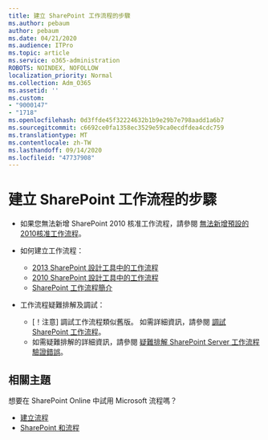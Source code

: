 ```yaml
---
title: 建立 SharePoint 工作流程的步驟
ms.author: pebaum
author: pebaum
ms.date: 04/21/2020
ms.audience: ITPro
ms.topic: article
ms.service: o365-administration
ROBOTS: NOINDEX, NOFOLLOW
localization_priority: Normal
ms.collection: Adm_O365
ms.assetid: ''
ms.custom:
- "9000147"
- "1718"
ms.openlocfilehash: 0d3ffde45f32224632b1b9e29b7e798aadd1a6b7
ms.sourcegitcommit: c6692ce0fa1358ec3529e59ca0ecdfdea4cdc759
ms.translationtype: MT
ms.contentlocale: zh-TW
ms.lasthandoff: 09/14/2020
ms.locfileid: "47737908"
---
```

# <a name="steps-to-create-a-sharepoint-workflow"></a>建立 SharePoint 工作流程的步驟

- 如果您無法新增 SharePoint 2010 核准工作流程，請參閱 [無法新增預設的2010核准工作流程](https://docs.microsoft.com/alchemyinsights/can-t-add-default-2010-approval-workflow)。
- 如何建立工作流程：
    - [2013 SharePoint 設計工具中的工作流程](https://docs.microsoft.com/sharepoint/dev/general-development/creating-a-workflow-by-using-sharepoint-designer-and-the-sharepoint-wo)
    - [2010 SharePoint 設計工具中的工作流程](https://support.office.com/article/introduction-to-designing-and-customizing-workflows-32c9c0bf-5e20-4f74-8b9c-d3ea79f2962b)
    - [SharePoint 工作流程簡介](https://support.office.com/article/introduction-to-sharepoint-workflow-07982276-54e8-4e17-8699-5056eff4d9e3)

- 工作流程疑難排解及調試：
    - [！注意] 調試工作流程類似舊版。  如需詳細資訊，請參閱 [調試 SharePoint 工作流程](https://docs.microsoft.com/sharepoint/dev/general-development/debugging-sharepoint-server-workflows)。
    - 如需疑難排解的詳細資訊，請參閱 [疑難排解 SharePoint Server 工作流程驗證錯誤](https://docs.microsoft.com/sharepoint/dev/general-development/troubleshooting-sharepoint-server-workflow-validation-errors-in-visio)。
 

## <a name="related-topics"></a>相關主題
想要在 SharePoint Online 中試用 Microsoft 流程嗎？
- [建立流程](https://support.office.com/article/Create-a-flow-for-a-list-or-library-in-SharePoint-Online-or-OneDrive-for-Business-a9c3e03b-0654-46af-a254-20252e580d01) 
- [SharePoint 和流程](https://flow.microsoft.com/blog/sharepoint-and-flow/) 


